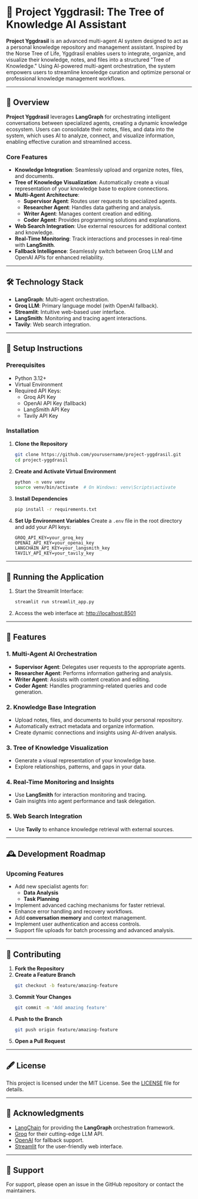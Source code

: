 # 🌳 **Project Yggdrasil: The Tree of Knowledge AI Assistant**

**Project Yggdrasil** is an advanced multi-agent AI system designed to act as a personal knowledge repository and management assistant. Inspired by the Norse Tree of Life, Yggdrasil enables users to integrate, organize, and visualize their knowledge, notes, and files into a structured "Tree of Knowledge." Using AI-powered multi-agent orchestration, the system empowers users to streamline knowledge curation and optimize personal or professional knowledge management workflows.

---

## 🎡 **Overview**

**Project Yggdrasil** leverages **LangGraph** for orchestrating intelligent conversations between specialized agents, creating a dynamic knowledge ecosystem. Users can consolidate their notes, files, and data into the system, which uses AI to analyze, connect, and visualize information, enabling effective curation and streamlined access.

### **Core Features**
- **Knowledge Integration**: Seamlessly upload and organize notes, files, and documents.
- **Tree of Knowledge Visualization**: Automatically create a visual representation of your knowledge base to explore connections.
- **Multi-Agent Architecture**:
  - **Supervisor Agent**: Routes user requests to specialized agents.
  - **Researcher Agent**: Handles data gathering and analysis.
  - **Writer Agent**: Manages content creation and editing.
  - **Coder Agent**: Provides programming solutions and explanations.
- **Web Search Integration**: Use external resources for additional context and knowledge.
- **Real-Time Monitoring**: Track interactions and processes in real-time with **LangSmith**.
- **Fallback Intelligence**: Seamlessly switch between Groq LLM and OpenAI APIs for enhanced reliability.

---

## 🛠️ **Technology Stack**
- **LangGraph**: Multi-agent orchestration.
- **Groq LLM**: Primary language model (with OpenAI fallback).
- **Streamlit**: Intuitive web-based user interface.
- **LangSmith**: Monitoring and tracing agent interactions.
- **Tavily**: Web search integration.

---

## 🚀 **Setup Instructions**

### **Prerequisites**
- Python 3.12+
- Virtual Environment
- Required API Keys:
  - Groq API Key
  - OpenAI API Key (fallback)
  - LangSmith API Key
  - Tavily API Key

### **Installation**

1. **Clone the Repository**
   ```bash
   git clone https://github.com/yourusername/project-yggdrasil.git
   cd project-yggdrasil
   ```

2. **Create and Activate Virtual Environment**
   ```bash
   python -m venv venv
   source venv/bin/activate  # On Windows: venv\Scripts\activate
   ```

3. **Install Dependencies**
   ```bash
   pip install -r requirements.txt
   ```

4. **Set Up Environment Variables**
   Create a `.env` file in the root directory and add your API keys:
   ```plaintext
   GROQ_API_KEY=your_groq_key
   OPENAI_API_KEY=your_openai_key
   LANGCHAIN_API_KEY=your_langsmith_key
   TAVILY_API_KEY=your_tavily_key
   ```

---

## 🔄 **Running the Application**

1. Start the Streamlit Interface:
   ```bash
   streamlit run streamlit_app.py
   ```

2. Access the web interface at: [http://localhost:8501](http://localhost:8501)

---

## 🔎 **Features**

### **1. Multi-Agent AI Orchestration**
- **Supervisor Agent**: Delegates user requests to the appropriate agents.
- **Researcher Agent**: Performs information gathering and analysis.
- **Writer Agent**: Assists with content creation and editing.
- **Coder Agent**: Handles programming-related queries and code generation.

### **2. Knowledge Base Integration**
- Upload notes, files, and documents to build your personal repository.
- Automatically extract metadata and organize information.
- Create dynamic connections and insights using AI-driven analysis.

### **3. Tree of Knowledge Visualization**
- Generate a visual representation of your knowledge base.
- Explore relationships, patterns, and gaps in your data.

### **4. Real-Time Monitoring and Insights**
- Use **LangSmith** for interaction monitoring and tracing.
- Gain insights into agent performance and task delegation.

### **5. Web Search Integration**
- Use **Tavily** to enhance knowledge retrieval with external sources.

---

## 🕰 **Development Roadmap**

### Upcoming Features
- Add new specialist agents for:
  - **Data Analysis**
  - **Task Planning**
- Implement advanced caching mechanisms for faster retrieval.
- Enhance error handling and recovery workflows.
- Add **conversation memory** and context management.
- Implement user authentication and access controls.
- Support file uploads for batch processing and advanced analysis.

---

## 🤝 **Contributing**

1. **Fork the Repository**
2. **Create a Feature Branch**
   ```bash
   git checkout -b feature/amazing-feature
   ```
3. **Commit Your Changes**
   ```bash
   git commit -m 'Add amazing feature'
   ```
4. **Push to the Branch**
   ```bash
   git push origin feature/amazing-feature
   ```
5. **Open a Pull Request**

---

## 🖋️ **License**

This project is licensed under the MIT License. See the [LICENSE](LICENSE) file for details.

---

## 🙏 **Acknowledgments**

- [LangChain](https://langchain.com) for providing the **LangGraph** orchestration framework.
- [Groq](https://groq.com) for their cutting-edge LLM API.
- [OpenAI](https://openai.com) for fallback support.
- [Streamlit](https://streamlit.io) for the user-friendly web interface.

---

## 📢 **Support**

For support, please open an issue in the GitHub repository or contact the maintainers.
